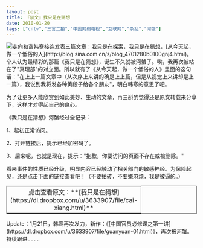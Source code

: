 ```yaml
---
layout: post
title: 『禁文』我只是在猜想
date: 2010-01-20
tags: ["cntv","三言二拍","中国网络电视","互联网","杂乱","河蟹"]
---
```


![走向和谐](012001.jpg "走向和谐")韩寒接连发表三篇文章：[我只是在探索](http://blog.sina.com.cn/s/blog_4701280b0100glm8.html)，[我只是在猜想](http://blog.sina.com.cn/s/blog_4701280b0100gmcy.html "http://blog.sina.com.cn/s/blog_4701280b0100gmcy.html")，[从今天起，做一个低俗的人](http://blog.sina.com.cn/s/blog_4701280b0100gnj4.html)。个人认为最精彩的那篇《我只是在猜想》，诞生不久就被河蟹了。唉，我再次被站在了"真理部"的对立面。所以就有了《从今天起，做一个低俗的人》里面的这句话："在上上一篇文章中（从次序上来讲的确是上上篇，但是从视觉上来讲却是上一篇），我说到我将发各种黄段子给各个朋友"，明白韩寒的意思了吧。

为了让更多人能欣赏到如此美妙、生动的文章，再三斟酌觉得还是原文转载来分享下，这样才对得起自己的良心。

<!--more-->

《我只是在猜想》河蟹经过全记录：

1、起初正常访问。

2、打开链接后，提示已经加密码了。

3、后来呢，也就是现在，提示："抱歉，你要访问的页面不存在或被删除。"

看来事件的性质已经升级，明显内容已经触动了相关部门的敏感神经。为保险起见，还是点击下面的链接查看吧！（不要拍砖，不要嫌麻烦，我是被逼的。）
<table border="1" cellspacing="0" cellpadding="2" width="278">
<tbody>
<tr>
<td width="276" align="center" valign="top">点击查看原文：**[我只是在猜想](https://dl.dropbox.com/u/3633907/file/cai-xiang.html)**</td>
</tr>
</tbody>
</table>
Update：1月21日，韩寒再次发力，新作：《[中国官员必修课之第一讲](https://dl.dropbox.com/u/3633907/file/guanyuan-01.html)》，再次被河蟹。持续跟进........